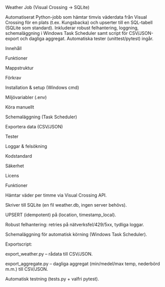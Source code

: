 Weather Job (Visual Crossing → SQLite)

Automatiserat Python-jobb som hämtar timvis väderdata från Visual Crossing för en plats (t.ex. Kungsbacka) och upserter till en SQL-tabell (SQLite som standard).
Inkluderar robust felhantering, loggning, schemaläggning i Windows Task Scheduler samt script för CSV/JSON-export och dagliga aggregat.
Automatiska tester (unittest/pytest) ingår.

Innehåll

Funktioner

Mappstruktur

Förkrav

Installation & setup (Windows cmd)

Miljövariabler (.env)

Köra manuellt

Schemaläggning (Task Scheduler)

Exportera data (CSV/JSON)

Tester

Loggar & felsökning

Kodstandard

Säkerhet

Licens

Funktioner

Hämtar väder per timme via Visual Crossing API.

Skriver till SQLite (en fil weather.db, ingen server behövs).

UPSERT (idempotent) på (location, timestamp_local).

Robust felhantering: retries på nätverksfel/429/5xx, tydliga loggar.

Schemaläggning för automatisk körning (Windows Task Scheduler).

Exportscript:

export_weather.py – rådata till CSV/JSON.

export_aggregate.py – dagliga aggregat (min/medel/max temp, nederbörd m.m.) till CSV/JSON.

Automatisk testning (tests.py + valfri pytest).
